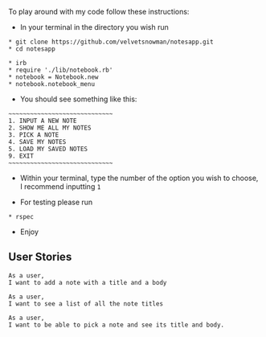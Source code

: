 To play around with my code follow these instructions:

* In your terminal in the directory you wish run

```
* git clone https://github.com/velvetsnowman/notesapp.git
* cd notesapp
```
```
* irb
* require './lib/notebook.rb'
* notebook = Notebook.new
* notebook.notebook_menu

```

* You should see something like this:

```
~~~~~~~~~~~~~~~~~~~~~~~~~~~~~
1. INPUT A NEW NOTE
2. SHOW ME ALL MY NOTES
3. PICK A NOTE
4. SAVE MY NOTES
5. LOAD MY SAVED NOTES
9. EXIT
~~~~~~~~~~~~~~~~~~~~~~~~~~~~~
```
* Within your terminal, type the number of the option you wish to choose, I recommend inputting `1`

* For testing please run

```
* rspec
```

* Enjoy


## User Stories

```
As a user,
I want to add a note with a title and a body
```
```
As a user,
I want to see a list of all the note titles
```
```
As a user,
I want to be able to pick a note and see its title and body.
```
